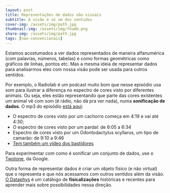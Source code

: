 ```yaml
---
layout: post
title: Representações de dados não visuais
subtitle: A visão é só um dos sentidos
cover-img: /assets/img/path.jpg
thumbnail-img: /assets/img/thumb.png
share-img: /assets/img/path.jpg
tags: [nao-convencionais]
---
```


Estamos acostumados a ver dados representados de maneira alfanumérica (com palavras, números, tabelas) e como formas geométricas como gráficos de linhas, pontos etc. Mas a mesma ideia de representar dados para analisarmos eles com nossa visão pode ser usada para outros sentidos.

Por exemplo, o Radiolab é um podcast muito bom que nesse episódio usa som para ilustrar a diferença no espectro de cores visto por diferentes animais. Ou seja, eles estão representando que parte das cores existentes um animal vê com som (é rádio, não dá pra ver nada), numa **sonificação de dados**. O mp3 do episódio [está aqui](https://www.podtrac.com/pts/redirect.mp3/audio.wnyc.org/radiolab_podcast/radiolab_podcast18rippinrainbownewer3.mp3?aisGetOriginalStream=true):  
* O espectro de cores visto por um cachorro começa em 4:19 e vai até 4:30;
* O espectro de cores visto por um pardal: de 6:05 a 6:34
* Espectro de cores visto por um Odontodactylus scyllarus, um tipo de camarão: de 9:10 a 9:46
* [Tem também um vídeo dos bastidores](https://www.youtube.com/watch?v=aBKSIzkqh84)

Para experimentar com como é sonificar um conjunto de dados, use o [Twotone](https://twotone.io/), da Google.

Outra forma de representar dados é criar um objeto físico (e não virtual) que o representa e que nós acessamos com outros sentidos além da visão. [O Dataphys](http://dataphys.org/list) é um catálogo de **fisicalizações** históricas e recentes para aprender mais sobre possibilidades nessa direção.  

